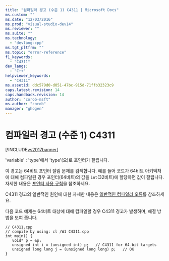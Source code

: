 ```yaml
---
title: "컴파일러 경고 (수준 1) C4311 | Microsoft Docs"
ms.custom: ""
ms.date: "12/03/2016"
ms.prod: "visual-studio-dev14"
ms.reviewer: ""
ms.suite: ""
ms.technology: 
  - "devlang-cpp"
ms.tgt_pltfrm: ""
ms.topic: "error-reference"
f1_keywords: 
  - "C4311"
dev_langs: 
  - "C++"
helpviewer_keywords: 
  - "C4311"
ms.assetid: ddc579d0-d051-47bc-915d-71ffb32323c9
caps.latest.revision: 14
caps.handback.revision: 14
author: "corob-msft"
ms.author: "corob"
manager: "ghogen"
---
```

# 컴파일러 경고 (수준 1) C4311
[!INCLUDE[vs2017banner](../../assembler/inline/includes/vs2017banner.md)]

'variable' : 'type'에서 'type'\(으\)로 포인터가 잘립니다.  
  
 이 경고는 64비트 포인터 잘림 문제를 검색합니다.  예를 들어 코드가 64비트 아키텍처에 대해 컴파일된 경우 포인터\(64비트\)의 값을 `int`\(32비트\)에 할당하면 값이 잘립니다.  자세한 내용은 [포인터 사용 규칙](http://msdn.microsoft.com/library/windows/desktop/aa384242)을 참조하세요.  
  
 C4311 경고의 일반적인 원인에 대한 자세한 내용은 [일반적인 컴파일러 오류](http://msdn.microsoft.com/library/windows/desktop/aa384160)를 참조하세요.  
  
 다음 코드 예제는 64비트 대상에 대해 컴파일할 경우 C4311 경고가 발생하며, 해결 방법을 보여 줍니다.  
  
```  
// C4311.cpp  
// compile by using: cl /W1 C4311.cpp  
int main() {  
   void* p = &p;  
   unsigned int i = (unsigned int) p;   // C4311 for 64-bit targets  
   unsigned long long j = (unsigned long long) p;   // OK  
}  
  
```